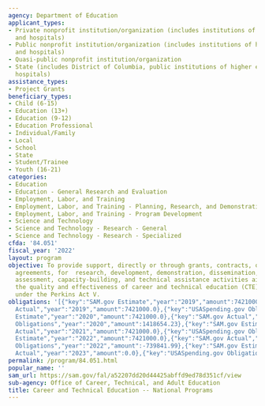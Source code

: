 ```yaml
---
agency: Department of Education
applicant_types:
- Private nonprofit institution/organization (includes institutions of higher education
  and hospitals)
- Public nonprofit institution/organization (includes institutions of higher education
  and hospitals)
- Quasi-public nonprofit institution/organization
- State (includes District of Columbia, public institutions of higher education and
  hospitals)
assistance_types:
- Project Grants
beneficiary_types:
- Child (6-15)
- Education (13+)
- Education (9-12)
- Education Professional
- Individual/Family
- Local
- School
- State
- Student/Trainee
- Youth (16-21)
categories:
- Education
- Education - General Research and Evaluation
- Employment, Labor, and Training
- Employment, Labor, and Training - Planning, Research, and Demonstration
- Employment, Labor, and Training - Program Development
- Science and Technology
- Science and Technology - Research - General
- Science and Technology - Research - Specialized
cfda: '84.051'
fiscal_year: '2022'
layout: program
objective: To provide support, directly or through grants, contracts, or cooperative
  agreements, for  research, development, demonstration, dissemination, evaluation,
  assessment, capacity-building, and technical assistance activities aimed at improving
  the quality and effectiveness of career and technical education (CTE) programs authorized
  under the Perkins Act V.
obligations: '[{"key":"SAM.gov Estimate","year":"2019","amount":7421000.0},{"key":"SAM.gov
  Actual","year":"2019","amount":7421000.0},{"key":"USASpending.gov Obligations","year":"2019","amount":1488221.0},{"key":"SAM.gov
  Estimate","year":"2020","amount":7421000.0},{"key":"SAM.gov Actual","year":"2020","amount":7421000.0},{"key":"USASpending.gov
  Obligations","year":"2020","amount":1418654.23},{"key":"SAM.gov Estimate","year":"2021","amount":7421000.0},{"key":"SAM.gov
  Actual","year":"2021","amount":7421000.0},{"key":"USASpending.gov Obligations","year":"2021","amount":1363198.09},{"key":"SAM.gov
  Estimate","year":"2022","amount":7421000.0},{"key":"SAM.gov Actual","year":"2022","amount":7421000.0},{"key":"USASpending.gov
  Obligations","year":"2022","amount":-739841.99},{"key":"SAM.gov Estimate","year":"2023","amount":32421000.0},{"key":"SAM.gov
  Actual","year":"2023","amount":0.0},{"key":"USASpending.gov Obligations","year":"2023","amount":-5499.09}]'
permalink: /program/84.051.html
popular_name: ''
sam_url: https://sam.gov/fal/a52207dd20d44425abffd9ed78d351cf/view
sub-agency: Office of Career, Technical, and Adult Education
title: Career and Technical Education -- National Programs
---
```

